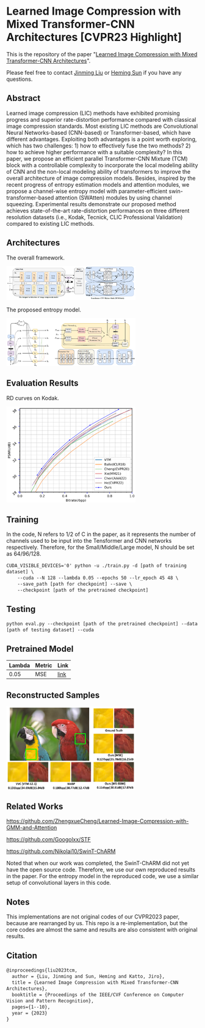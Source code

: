 # Learned Image Compression with Mixed Transformer-CNN Architectures [CVPR23 Highlight]

This is the repository of the paper "[Learned Image Compression with Mixed Transformer-CNN Architectures](https://arxiv.org/abs/2303.14978)".

Please feel free to contact [Jinming Liu](jmliu@toki.waseda.jp) or [Heming Sun](https://researchmap.jp/heming/?lang=en) if you have any questions.

## Abstract
Learned image compression (LIC) methods have exhibited promising progress and superior rate-distortion performance compared with classical image compression standards. Most existing LIC methods are Convolutional Neural Networks-based (CNN-based) or Transformer-based, which have different advantages. Exploiting both advantages is a point worth exploring, which has two challenges: 1) how to effectively fuse the two methods? 2) how to achieve higher performance with a suitable complexity? In this paper, we propose an efficient parallel Transformer-CNN Mixture (TCM) block with a controllable complexity to incorporate the local modeling ability of CNN and the non-local modeling ability of transformers to improve the overall architecture of image compression models. Besides, inspired by the recent progress of entropy estimation models and attention modules, we propose a channel-wise entropy model with parameter-efficient swin-transformer-based attention (SWAtten) modules by using channel squeezing. Experimental results demonstrate our proposed method achieves state-of-the-art rate-distortion performances on three different resolution datasets (i.e., Kodak, Tecnick, CLIC Professional Validation) compared to existing LIC methods.

## Architectures
The overall framework.

<img src="./assets/tcm.png"  style="zoom: 33%;" />

The proposed entropy model.

<img src="./assets/entropy.png"  style="zoom: 33%;" />

## Evaluation Results
RD curves on Kodak.

<img src="./assets/res.png"  style="zoom: 33%;" />

## Training
In the code, N refers to 1/2 of C in the paper, as it represents the number of channels used to be input into the Tensformer and CNN networks respectively. Therefore, for the Small/Middle/Large model, N should be set as 64/96/128.
``` 
CUDA_VISIBLE_DEVICES='0' python -u ./train.py -d [path of training dataset] \
    --cuda --N 128 --lambda 0.05 --epochs 50 --lr_epoch 45 48 \
    --save_path [path for checkpoint] --save \
    --checkpoint [path of the pretrained checkpoint]
```

## Testing
``` 
python eval.py --checkpoint [path of the pretrained checkpoint] --data [path of testing dataset] --cuda
```

## Pretrained Model
| Lambda | Metric | Link |
|--------|--------|------|
| 0.05   | MSE    |   [link](https://drive.google.com/file/d/1TK-CPiD2QwtWJqZoT_OyCtnxdQ7UNP56/view?usp=share_link)   |


## Reconstructed Samples
<img src="./assets/visual.png"  style="zoom: 33%;" />

## Related Works
https://github.com/ZhengxueCheng/Learned-Image-Compression-with-GMM-and-Attention

https://github.com/Googolxx/STF

https://github.com/Nikolai10/SwinT-ChARM

Noted that when our work was completed, the SwinT-ChARM did not yet have the open source code. Therefore, we use our own reproduced results in the paper. For the entropy model in the reproduced code, we use a similar setup of convolutional layers in this code.



## Notes
This implementations are not original codes of our CVPR2023 paper, because are rearranged by us. This repo is a re-implementation, but the core codes are almost the same and results are also consistent with original results. 

## Citation
```
@inproceedings{liu2023tcm,
  author = {Liu, Jinming and Sun, Heming and Katto, Jiro},
  title = {Learned Image Compression with Mixed Transformer-CNN Architectures},
  booktitle = {Proceedings of the IEEE/CVF Conference on Computer Vision and Pattern Recognition},
  pages={1--10},
  year = {2023}
}
```

